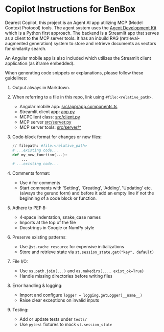 # Copilot Instructions for BenBox

Dearest Copilot,
this project is an Agent AI app utilizing
MCP (Model Context Protocol) tools. The agent system uses the
[Agent Development Kit](https://google.github.io/adk-docs/) which is a
Python first approach. The backend is a Streamlit app that serves as a client to
the MCP server tools. It has an inbuild RAG (retrieval-augmented generation)
system to store and retrieve documents as vectors for similarity search.

An Angular mobile app is also included which utilizes the Streamlit client 
application (as iframe embedded).

When generating code snippets or explanations, please follow these guidelines:

1. Output always in Markdown.

2. When referring to a file in this repo, link using `#file:<relative_path>`.
   - Angular mobile app: [src/app/app.components.ts](#file:src/app/app.components.ts)
   - Streamlit client app: [app.py](#file:app.py)
   - MCPClient class: [src/client.py](#file:src/client.py)
   - MCP server [src/server.py](#file:src/server.py)
   - MCP server tools: [src/server/*](#file:src/server/*)

3. Code‑block format for changes or new files:
    ````python
    // filepath: #file:<relative_path>
    # ...existing code...
    def my_new_function(...):
        ...
    # ...existing code...
    ````

4. Comments format:
   - Use `#` for comments
   - Start comments with 'Setting', 'Creating', 'Adding', 'Updating' etc.
     (always the gerund form) and before it add an empty line if not the
     beginning of a code block or function.

5. Adhere to PEP 8:
   - 4‑space indentation, snake_case names
   - Imports at the top of the file
   - Docstrings in Google or NumPy style

6. Preserve existing patterns:
   - Use `@st.cache_resource` for expensive initializations
   - Store and retrieve state via `st.session_state.get("key", default)`

7. File I/O:
   - Use `os.path.join(...)` and `os.makedirs(..., exist_ok=True)`
   - Handle missing directories before writing files

8. Error handling & logging:
   - Import and configure `logger = logging.getLogger(__name__)`
   - Raise clear exceptions on invalid inputs

9. Testing:
    - Add or update tests under `tests/`
    - Use `pytest` fixtures to mock `st.session_state`